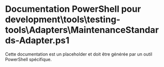 # Documentation PowerShell pour development\tools\testing-tools\Adapters\MaintenanceStandards-Adapter.ps1

Cette documentation est un placeholder et doit être générée par un outil PowerShell spécifique.
